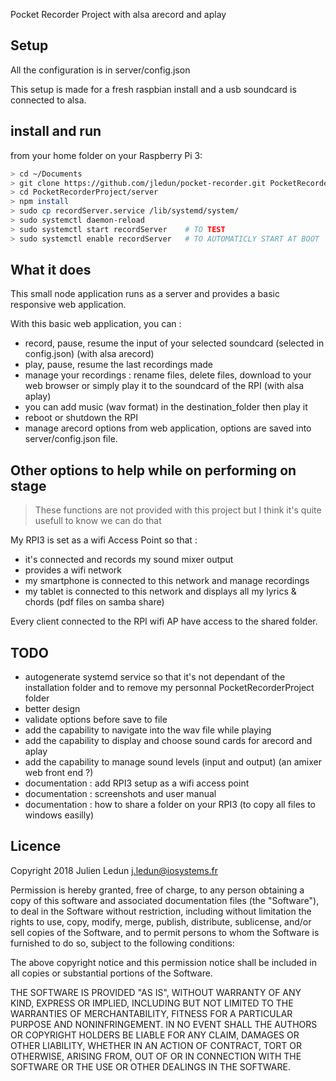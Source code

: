 Pocket Recorder Project with alsa arecord and aplay

## Setup 

All the configuration is in server/config.json

This setup is made for a fresh raspbian install and a usb soundcard is connected to alsa.

## install and run

from your home folder on your Raspberry Pi 3:

```bash
> cd ~/Documents
> git clone https://github.com/jledun/pocket-recorder.git PocketRecorderProject
> cd PocketRecorderProject/server
> npm install
> sudo cp recordServer.service /lib/systemd/system/
> sudo systemctl daemon-reload
> sudo systemctl start recordServer    # TO TEST
> sudo systemctl enable recordServer   # TO AUTOMATICLY START AT BOOT
```

## What it does 

This small node application runs as a server and provides a basic responsive web application.

With this basic web application, you can :
* record, pause, resume the input of your selected soundcard (selected in config.json) (with alsa arecord)
* play, pause, resume the last recordings made
* manage your recordings : rename files, delete files, download to your web browser or simply play it to the soundcard of the RPI (with alsa aplay)
* you can add music (wav format) in the destination_folder then play it
* reboot or shutdown the RPI
* manage arecord options from web application, options are saved into server/config.json file.

## Other options to help while on performing on stage

> These functions are not provided with this project but I think it's quite usefull to know we can do that

My RPI3 is set as a wifi Access Point so that :
* it's connected and records my sound mixer output
* provides a wifi network
* my smartphone is connected to this network and manage recordings
* my tablet is connected to this network and displays all my lyrics & chords (pdf files on samba share)

Every client connected to the RPI wifi AP have access to the shared folder.

## TODO

* autogenerate systemd service so that it's not dependant of the installation folder and to remove my personnal PocketRecorderProject folder
* better design
* validate options before save to file
* add the capability to navigate into the wav file while playing
* add the capability to display and choose sound cards for arecord and aplay
* add the capability to manage sound levels (input and output) (an amixer web front end ?)
* documentation : add RPI3 setup as a wifi access point
* documentation : screenshots and user manual
* documentation : how to share a folder on your RPI3 (to copy all files to windows easilly)

## Licence 

Copyright 2018 Julien Ledun <j.ledun@iosystems.fr>

Permission is hereby granted, free of charge, to any person obtaining a copy of this software and associated documentation files (the "Software"), to deal in the Software without restriction, including without limitation the rights to use, copy, modify, merge, publish, distribute, sublicense, and/or sell copies of the Software, and to permit persons to whom the Software is furnished to do so, subject to the following conditions:

The above copyright notice and this permission notice shall be included in all copies or substantial portions of the Software.

THE SOFTWARE IS PROVIDED "AS IS", WITHOUT WARRANTY OF ANY KIND, EXPRESS OR IMPLIED, INCLUDING BUT NOT LIMITED TO THE WARRANTIES OF MERCHANTABILITY, FITNESS FOR A PARTICULAR PURPOSE AND NONINFRINGEMENT. IN NO EVENT SHALL THE AUTHORS OR COPYRIGHT HOLDERS BE LIABLE FOR ANY CLAIM, DAMAGES OR OTHER LIABILITY, WHETHER IN AN ACTION OF CONTRACT, TORT OR OTHERWISE, ARISING FROM, OUT OF OR IN CONNECTION WITH THE SOFTWARE OR THE USE OR OTHER DEALINGS IN THE SOFTWARE.
